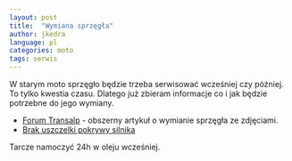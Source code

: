 ```yaml
---
layout: post
title:  "Wymiana sprzęgła"
author: jkedra
language: pl
categories: moto
tags: serwis
---
```

W starym moto sprzęgło będzie trzeba serwisować wcześniej czy później.
To tylko kwestia czasu.<!--more-->
Dlatego już zbieram informacje co i jak będzie potrzebne do jego wymiany.

* [Forum Transalp](http://forum.transalpclub.pl/viewtopic.php?f=102&t=9738&hilit=wymiana+sprz%C4%99g%C5%82a#p156724) -
  obszerny artykuł o wymianie sprzęgła ze zdjęciami.
* [Brak uszczelki pokrywy silnika](http://forum.transalpclub.pl/viewtopic.php?f=102&t=9956)


Tarcze namoczyć 24h w oleju wcześniej.

[transalp]:  http://pl.wikipedia.org/wiki/Honda_Transalp#Honda_XL650V_Transalp "XL650V Transalp"
[hiss]:      https://www.youtube.com/watch?v=db0ee6u7CjQ "Honda Ignition Security System"
[immob]:       http://pl.wikipedia.org/wiki/Immobilizer
[textile]:     http://redcloth.org/textile


